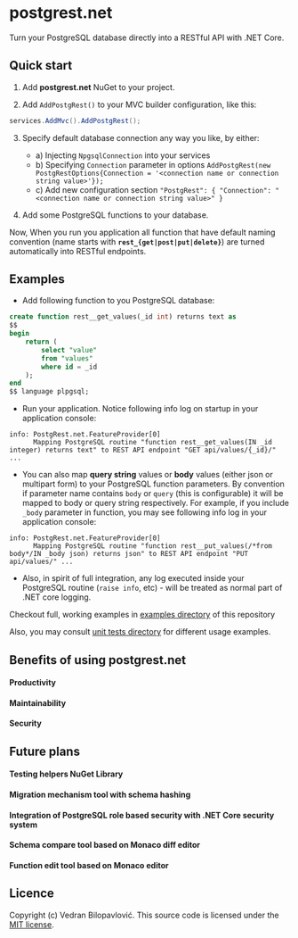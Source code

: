﻿# postgrest.net

Turn your PostgreSQL database directly into a RESTful API with .NET Core.

## Quick start

1. Add **postgrest.net** NuGet to your project.

2. Add `AddPostgRest()` to your MVC builder configuration, like this:

```csharp
services.AddMvc().AddPostgRest();
```

3. Specify default database connection any way you like, by either: 
	- a) Injecting `NpgsqlConnection` into your services 
	- b) Specifying `Connection` parameter in options `AddPostgRest(new PostgRestOptions{Connection = '<connection name or connection string value>'});`
	- c) Add new configuration section `"PostgRest": { "Connection": "<connection name or connection string value>" }`
	
4. Add some PostgreSQL functions to your database. 

Now, When you run you application all function that have default naming convention (name starts with **`rest_{get|post|put|delete}`**) are turned automatically into RESTful endpoints.

## Examples

- Add following function to you PostgreSQL database:

```sql
create function rest__get_values(_id int) returns text as
$$
begin
	return (
		select "value" 
		from "values" 
		where id = _id
	);
end
$$ language plpgsql;
```

- Run your application. Notice following info log on startup in your application console:

```
info: PostgRest.net.FeatureProvider[0]
	  Mapping PostgreSQL routine "function rest__get_values(IN _id integer) returns text" to REST API endpoint "GET api/values/{_id}/" ...
```

- You can also map **query string** values or **body** values (either json or multipart form) to your PostgreSQL function parameters.
By convention if parameter name contains `body` or `query` (this is configurable) it will be mapped to body or query string respectively.
For example, if you include `_body` parameter in function, you may see following info log in your application console:

```
info: PostgRest.net.FeatureProvider[0]
      Mapping PostgreSQL routine "function rest__put_values(/*from body*/IN _body json) returns json" to REST API endpoint "PUT api/values/" ...
```

- Also, in spirit of full integration, any log executed inside your PostgreSQL routine (`raise info`, etc) - will be treated as normal part of .NET core logging.

Checkout full, working examples in [examples directory](https://github.com/vbilopav/postgrest.net/tree/master/Examples) of this repository

Also, you may consult [unit tests directory](https://github.com/vbilopav/postgrest.net/tree/master/UnitTests) for different usage examples.

## Benefits of using **postgrest.net**

#### Productivity

#### Maintainability

#### Security

## Future plans

#### Testing helpers NuGet Library

#### Migration mechanism tool with schema hashing

#### Integration of PostgreSQL role based security with .NET Core security system

#### Schema compare tool based on Monaco diff editor

#### Function edit tool  based on Monaco editor

## Licence

Copyright (c) Vedran Bilopavlović.
This source code is licensed under the [MIT license](https://github.com/vbilopav/postgrest.net/blob/master/LICENSE).

